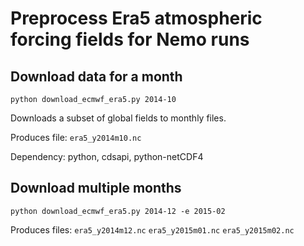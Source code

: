 # Preprocess Era5 atmospheric forcing fields for Nemo runs

## Download data for a month

`python download_ecmwf_era5.py 2014-10`

Downloads a subset of global fields to monthly files.

Produces file:
`era5_y2014m10.nc`

Dependency: python, cdsapi, python-netCDF4

## Download multiple months

`python download_ecmwf_era5.py 2014-12 -e 2015-02`

Produces files:
`era5_y2014m12.nc`
`era5_y2015m01.nc`
`era5_y2015m02.nc`

